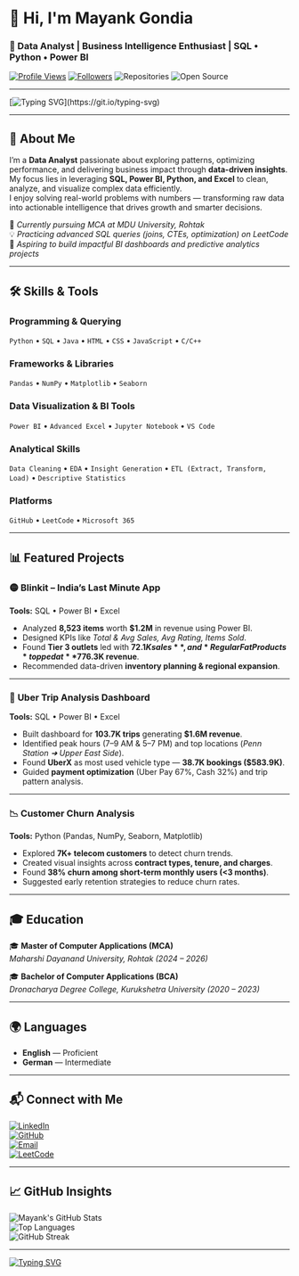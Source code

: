 # 👋 Hi, I'm Mayank Gondia  
### 🧠 Data Analyst | Business Intelligence Enthusiast | SQL • Python • Power BI  

[![Profile Views](https://komarev.com/ghpvc/?username=mayankgondia1027&color=blueviolet)](https://github.com/mayankgondia1027)
[![Followers](https://img.shields.io/github/followers/mayankgondia1027?label=Followers&style=social)](https://github.com/mayankgondia1027?tab=followers)
![Repositories](https://img.shields.io/badge/Repositories-23-F29111?style=for-the-badge&labelColor=D83B01)
![Open Source](https://img.shields.io/badge/Open_Source-Contributor-008080?style=for-the-badge)

---

[![Typing SVG](https://readme-typing-svg.herokuapp.com?color=00C4CC&lines=Turning+Data+into+Decisions+📊;Analyzing%2C+Automating%2C+and+Visualizing+Insights.;Passionate+about+Business+Intelligence+and+Data+Storytelling.)](https://git.io/typing-svg)

---

## 👤 About Me  

I’m a **Data Analyst** passionate about exploring patterns, optimizing performance, and delivering business impact through **data-driven insights**.  
My focus lies in leveraging **SQL, Power BI, Python, and Excel** to clean, analyze, and visualize complex data efficiently.  
I enjoy solving real-world problems with numbers — transforming raw data into actionable intelligence that drives growth and smarter decisions.  

🎯 *Currently pursuing MCA at MDU University, Rohtak*  
💡 *Practicing advanced SQL queries (joins, CTEs, optimization) on LeetCode*  
🚀 *Aspiring to build impactful BI dashboards and predictive analytics projects*

---

## 🛠️ Skills & Tools  

### **Programming & Querying**
`Python` • `SQL` • `Java` • `HTML` • `CSS` • `JavaScript` • `C/C++`

### **Frameworks & Libraries**
`Pandas` • `NumPy` • `Matplotlib` • `Seaborn`

### **Data Visualization & BI Tools**
`Power BI` • `Advanced Excel` • `Jupyter Notebook` • `VS Code`

### **Analytical Skills**
`Data Cleaning` • `EDA` • `Insight Generation` • `ETL (Extract, Transform, Load)` • `Descriptive Statistics`

### **Platforms**
`GitHub` • `LeetCode` • `Microsoft 365`

---

## 📊 Featured Projects  

### 🟡 **Blinkit – India’s Last Minute App**
**Tools:** SQL • Power BI • Excel  
- Analyzed **8,523 items** worth **$1.2M** in revenue using Power BI.  
- Designed KPIs like *Total & Avg Sales, Avg Rating, Items Sold*.  
- Found **Tier 3 outlets** led with **$72.1K sales**, and *Regular Fat Products* topped at **$776.3K revenue**.  
- Recommended data-driven **inventory planning & regional expansion**.  

---

### 🚖 **Uber Trip Analysis Dashboard**
**Tools:** SQL • Power BI • Excel  
- Built dashboard for **103.7K trips** generating **$1.6M revenue**.  
- Identified peak hours (7–9 AM & 5–7 PM) and top locations (*Penn Station ➜ Upper East Side*).  
- Found **UberX** as most used vehicle type — **38.7K bookings ($583.9K)**.  
- Guided **payment optimization** (Uber Pay 67%, Cash 32%) and trip pattern analysis.  

---

### 📉 **Customer Churn Analysis**
**Tools:** Python (Pandas, NumPy, Seaborn, Matplotlib)  
- Explored **7K+ telecom customers** to detect churn trends.  
- Created visual insights across **contract types, tenure, and charges**.  
- Found **38% churn among short-term monthly users (<3 months)**.  
- Suggested early retention strategies to reduce churn rates.  

---

## 🎓 Education  

🎓 **Master of Computer Applications (MCA)**  
*Maharshi Dayanand University, Rohtak (2024 – 2026)*  

🎓 **Bachelor of Computer Applications (BCA)**  
*Dronacharya Degree College, Kurukshetra University (2020 – 2023)*  

---

## 🌍 Languages  

- **English** — Proficient  
- **German** — Intermediate  

---

## 📬 Connect with Me  

[![LinkedIn](https://img.shields.io/badge/LinkedIn-0072C6?style=for-the-badge&logo=linkedin&logoColor=white)](https://www.linkedin.com/in/mayank-gondia1027)  
[![GitHub](https://img.shields.io/badge/GitHub-181717?style=for-the-badge&logo=github&logoColor=white)](https://github.com/mayankgondia1027)  
[![Email](https://img.shields.io/badge/Gmail-D14836?style=for-the-badge&logo=gmail&logoColor=white)](mailto:mayankgondia18@gmail.com)  
[![LeetCode](https://img.shields.io/badge/LeetCode-F89F1B?style=for-the-badge&logo=leetcode&logoColor=white)](https://leetcode.com/u/mayankgondia/)  

---

## 📈 GitHub Insights  

![Mayank's GitHub Stats](https://github-readme-stats.vercel.app/api?username=mayankgondia1027&show_icons=true&theme=midnight-purple)  
![Top Languages](https://github-readme-stats.vercel.app/api/top-langs/?username=mayankgondia1027&layout=compact&theme=midnight-purple)  
![GitHub Streak](https://github-readme-streak-stats.herokuapp.com/?user=mayankgondia1027&theme=dark&background=000000&currStreakLabel=FFFFFF&sideNums=FFFFFF&sideLabels=FFFFFF&dates=AAAAAA)  

---

[![Typing SVG](https://readme-typing-svg.herokuapp.com?color=8A2BE2&lines=Thanks+for+visiting!+😊;Let’s+connect+and+grow+in+the+Data+Analytics+world+🚀)](https://git.io/typing-svg)
